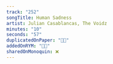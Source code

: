 ```yaml
---
track: "252"
songTitle: Human Sadness
artist: Julian Casablancas, The Voidz
minutes: "10"
seconds: "57"
duplicatedOnPaper: "👍🏻"
addedOnRYM: "👍🏻"
sharedOnMonoquin: ❌
---
```

